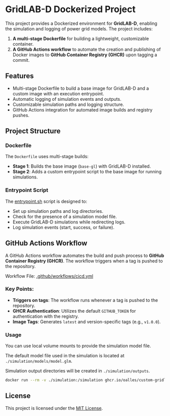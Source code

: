 # GridLAB-D Dockerized Project

This project provides a Dockerized environment for **GridLAB-D**, enabling the simulation and logging of power grid models. The project includes:

1. **A multi-stage Dockerfile** for building a lightweight, customizable container.
2. **A GitHub Actions workflow** to automate the creation and publishing of Docker images to **GitHub Container Registry (GHCR)** upon tagging a commit.

## Features

- Multi-stage Dockerfile to build a base image for GridLAB-D and a custom image with an execution entrypoint.
- Automatic logging of simulation events and outputs.
- Customizable simulation paths and logging structure.
- GitHub Actions integration for automated image builds and registry pushes.

## Project Structure

### Dockerfile

The `Dockerfile` uses multi-stage builds:

- **Stage 1**: Builds the base image (`base-gl`) with GridLAB-D installed.
- **Stage 2**: Adds a custom entrypoint script to the base image for running simulations.

### Entrypoint Script

The [entrypoint.sh](./entrypoint.sh) script is designed to:

- Set up simulation paths and log directories.
- Check for the presence of a simulation model file.
- Execute GridLAB-D simulations while redirecting logs.
- Log simulation events (start, success, or failure).

## GitHub Actions Workflow

A GitHub Actions workflow automates the build and push process to **GitHub Container Registry (GHCR)**. The workflow triggers when a tag is pushed to the repository.

Workflow File: [.github/workflows/cicd.yml](.github/workflows/cicd.yml)

### Key Points:

- **Triggers on tags**: The workflow runs whenever a tag is pushed to the repository.
- **GHCR Authentication**: Utilizes the default `GITHUB_TOKEN` for authentication with the registry.
- **Image Tags**: Generates `latest` and version-specific tags (e.g., `v1.0.0`).

### Usage

You can use local volume mounts to provide the simulation model file.

The default model file used in the simulation is located at `./simulation/models/model.glm`.

Simulation output directories will be created in `./simulation/outputs`.

```bash
docker run --rm -v ./simulation:/simulation ghcr.io/oalles/custom-gridlabd:latest
```


## License
This project is licensed under the [MIT License](LICENSE).

